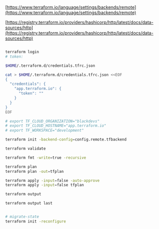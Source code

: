

[https://www.terraform.io/language/settings/backends/remote](https://www.terraform.io/language/settings/backends/remote)

[https://registry.terraform.io/providers/hashicorp/http/latest/docs/data-sources/http](https://registry.terraform.io/providers/hashicorp/http/latest/docs/data-sources/http)

```bash

terraform login
# token:

$HOME/.terraform.d/credentials.tfrc.json

cat > $HOME/.terraform.d/credentials.tfrc.json <<EOF
{
  "credentials": {
    "app.terraform.io": {
      "token": ""
    }
  }
}
EOF

# export TF_CLOUD_ORGANIZATION="blackdevs"
# export TF_CLOUD_HOSTNAME="app.terraform.io"
# export TF_WORKSPACE="development"

terraform init -backend-config=config.remote.tfbackend

terraform validate

terraform fmt -write=true -recursive

terraform plan
terraform plan -out=tfplan

terraform apply -input=false -auto-approve
terraform apply -input=false tfplan

terraform output

terraform output last


# migrate-state
terraform init -reconfigure

```
